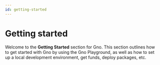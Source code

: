```yaml
---
id: getting-started
---
```


# Getting started

Welcome to the **Getting Started** section for Gno. This section outlines how to
get started with Gno by using the Gno Playground, as well as how to set up a 
local development environment, get funds, deploy packages, etc.
